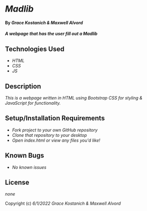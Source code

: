 # _Madlib_

#### By _**Grace Kostanich & Maxwell Alvord**_

#### _A webpage that has the user fill out a Madlib_

## Technologies Used

* _HTML_
* _CSS_
* _JS_

## Description

_This is a webpage written in HTML using Bootstrap CSS for styling & JavaScript for functionality._

## Setup/Installation Requirements

* _Fork project to your own GitHub repository_ 
* _Clone that repository to your desktop_
* _Open index.html or view any files you'd like!_

## Known Bugs

* _No known issues_

## License

_none_

Copyright (c) _6/1/2022_ _Grace Kostanich & Maxwell Alvord_

